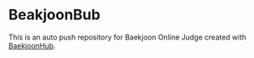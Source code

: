 # BeakjoonBub
This is an auto push repository for Baekjoon Online Judge created with [BaekjoonHub](https://github.com/BaekjoonHub/BaekjoonHub).
